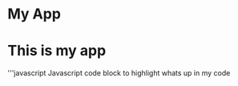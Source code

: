 My App
======

# This is my app
'''javascript
Javascript code block to highlight whats up in my code